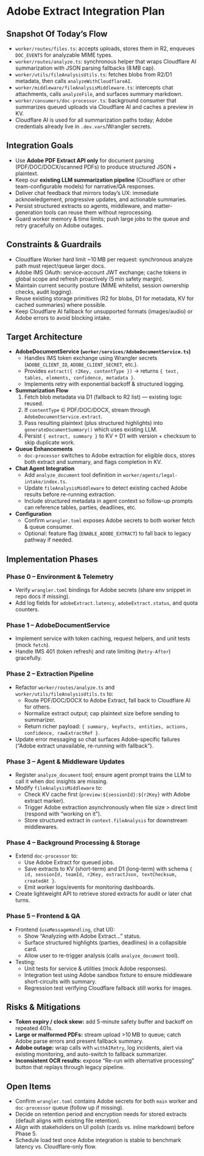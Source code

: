 # Adobe Extract Integration Plan

## Snapshot Of Today’s Flow
- `worker/routes/files.ts`: accepts uploads, stores them in R2, enqueues `DOC_EVENTS` for analyzable MIME types.
- `worker/routes/analyze.ts`: synchronous helper that wraps Cloudflare AI summarization with JSON parsing fallbacks (8 MB cap).
- `worker/utils/fileAnalysisUtils.ts`: fetches blobs from R2/D1 metadata, then calls `analyzeWithCloudflareAI`.
- `worker/middleware/fileAnalysisMiddleware.ts`: intercepts chat attachments, calls `analyzeFile`, and surfaces summary markdown.
- `worker/consumers/doc-processor.ts`: background consumer that summarizes queued uploads via Cloudflare AI and caches a preview in KV.
- Cloudflare AI is used for all summarization paths today; Adobe credentials already live in `.dev.vars`/Wrangler secrets.

## Integration Goals
- Use **Adobe PDF Extract API only** for document parsing (PDF/DOC/DOCX/scanned PDFs) to produce structured JSON + plaintext.
- Keep our **existing LLM summarization pipeline** (Cloudflare or other team-configurable models) for narrative/QA responses.
- Deliver chat feedback that mirrors today’s UX: immediate acknowledgement, progressive updates, and actionable summaries.
- Persist structured extracts so agents, middleware, and matter-generation tools can reuse them without reprocessing.
- Guard worker memory & time limits; push large jobs to the queue and retry gracefully on Adobe outages.

## Constraints & Guardrails
- Cloudflare Worker hard limit ~10 MB per request: synchronous analyze path must reject/queue larger docs.
- Adobe IMS OAuth: service-account JWT exchange; cache tokens in global scope and refresh proactively (5 min safety margin).
- Maintain current security posture (MIME whitelist, session ownership checks, audit logging).
- Reuse existing storage primitives (R2 for blobs, D1 for metadata, KV for cached summaries) where possible.
- Keep Cloudflare AI fallback for unsupported formats (images/audio) or Adobe errors to avoid blocking intake.

## Target Architecture
- **AdobeDocumentService (`worker/services/AdobeDocumentService.ts`)**
  - Handles IMS token exchange using Wrangler secrets (`ADOBE_CLIENT_ID`, `ADOBE_CLIENT_SECRET`, etc.).
  - Provides `extract({ r2Key, contentType })` → returns `{ text, tables, elements, confidence, metadata }`.
  - Implements retry with exponential backoff & structured logging.
- **Summarization Flow**
  1. Fetch blob metadata via D1 (fallback to R2 list) — existing logic reused.
  2. If `contentType` ∈ PDF/DOC/DOCX, stream through `AdobeDocumentService.extract`.
  3. Pass resulting plaintext (plus structured highlights) into `generateDocumentSummary()` which uses existing LLM.
  4. Persist `{ extract, summary }` to KV + D1 with version + checksum to skip duplicate work.
- **Queue Enhancements**
  - `doc-processor` switches to Adobe extraction for eligible docs, stores both extract and summary, and flags completion in KV.
- **Chat Agent Integration**
  - Add `analyze_document` tool definition in `worker/agents/legal-intake/index.ts`.
  - Update `fileAnalysisMiddleware` to detect existing cached Adobe results before re-running extraction.
  - Include structured metadata in agent context so follow-up prompts can reference tables, parties, deadlines, etc.
- **Configuration**
  - Confirm `wrangler.toml` exposes Adobe secrets to both worker fetch & queue consumer.
  - Optional: feature flag (`ENABLE_ADOBE_EXTRACT`) to fall back to legacy pathway if needed.

## Implementation Phases
### Phase 0 – Environment & Telemetry
- Verify `wrangler.toml` bindings for Adobe secrets (share env snippet in repo docs if missing).
- Add log fields for `adobeExtract.latency`, `adobeExtract.status`, and quota counters.

### Phase 1 – AdobeDocumentService
- Implement service with token caching, request helpers, and unit tests (mock `fetch`).
- Handle IMS 401 (token refresh) and rate limiting (`Retry-After`) gracefully.

### Phase 2 – Extraction Pipeline
- Refactor `worker/routes/analyze.ts` and `worker/utils/fileAnalysisUtils.ts` to:
  - Route PDF/DOC/DOCX to Adobe Extract, fall back to Cloudflare AI for others.
  - Normalize extract output; cap plaintext size before sending to summarizer.
  - Return richer payload: `{ summary, keyFacts, entities, actions, confidence, rawExtractRef }`.
- Update error messaging so chat surfaces Adobe-specific failures (“Adobe extract unavailable, re-running with fallback”).

### Phase 3 – Agent & Middleware Updates
- Register `analyze_document` tool; ensure agent prompt trains the LLM to call it when doc insights are missing.
- Modify `fileAnalysisMiddleware` to:
  - Check KV cache first (`preview:${sessionId}:${r2Key}` with Adobe extract marker).
  - Trigger Adobe extraction asynchronously when file size > direct limit (respond with “working on it”).
  - Store structured extract in `context.fileAnalysis` for downstream middlewares.

### Phase 4 – Background Processing & Storage
- Extend `doc-processor` to:
  - Use Adobe Extract for queued jobs.
  - Save extracts to KV (short-term) and D1 (long-term) with schema `{ id, sessionId, teamId, r2Key, extractJson, textChecksum, createdAt }`.
  - Emit worker logs/events for monitoring dashboards.
- Create lightweight API to retrieve stored extracts for audit or later chat turns.

### Phase 5 – Frontend & QA
- Frontend (`useMessageHandling`, chat UI):
  - Show “Analyzing with Adobe Extract…” status.
  - Surface structured highlights (parties, deadlines) in a collapsible card.
  - Allow user to re-trigger analysis (calls `analyze_document` tool).
- Testing:
  - Unit tests for service & utilities (mock Adobe responses).
  - Integration test using Adobe sandbox fixture to ensure middleware short-circuits with summary.
  - Regression test verifying Cloudflare fallback still works for images.

## Risks & Mitigations
- **Token expiry / clock skew:** add 5-minute safety buffer and backoff on repeated 401s.
- **Large or malformed PDFs:** stream upload >10 MB to queue; catch Adobe parse errors and present fallback summary.
- **Adobe outage:** wrap calls with `withAIRetry`, log incidents, alert via existing monitoring, and auto-switch to fallback summarizer.
- **Inconsistent OCR results:** expose “Re-run with alternative processing” button that replays through legacy pipeline.

## Open Items
- Confirm `wrangler.toml` contains Adobe secrets for both `main` worker and `doc-processor` queue (follow up if missing).
- Decide on retention period and encryption needs for stored extracts (default aligns with existing file retention).
- Align with stakeholders on UI polish (cards vs. inline markdown) before Phase 5.
- Schedule load test once Adobe integration is stable to benchmark latency vs. Cloudflare-only flow.

